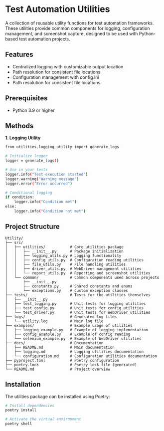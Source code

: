 # Test Automation Utilities

A collection of reusable utility functions for test automation frameworks. These utilities provide common components for logging, configuration management, and screenshot capture, designed to be used with Python-based test automation projects.

## Features

* Centralized logging with customizable output location
* Path resolution for consistent file locations
* Configuration management with config.ini
* Path resolution for consistent file locations


## Prerequisites

* Python 3.9 or higher


## Methods

**1. Logging Utility**

```bash
from utilities.logging_utility import generate_logs

# Initialize logger
logger = generate_logs()

# Use in your tests
logger.info("Test execution started")
logger.warning("Warning message")
logger.error("Error occurred")

# Conditional logging
if condition:
    logger.info("Condition met")
else:
    logger.info("Condition not met")
```

## Project Structure

```
Utility/
├── src/
│   ├── utilities/           # Core utilities package
│   │   ├── __init__.py      # Package initialization
│   │   ├── logging_utils.py # Logging functionality
│   │   ├── config_utils.py  # Configuration reading utilities
│   │   ├── file_utils.py    # File handling utilities
│   │   ├── driver_utils.py  # WebDriver management utilities
│   │   └── report_utils.py  # Reporting and screenshot utilities
│   └── common/              # Common components used across projects
│       ├── __init__.py
│       ├── constants.py     # Shared constants and enums
│       └── exceptions.py    # Custom exception classes
├── tests/                   # Tests for the utilities themselves
│   ├── __init__.py
│   ├── test_logging.py      # Unit tests for logging utilities
│   ├── test_config.py       # Unit tests for config utilities
│   └── test_driver.py       # Unit tests for WebDriver utilities
├── logs/                    # Generated log files
│   └── utility.log          # Main log file
├── examples/                # Example usage of utilities
│   ├── logging_example.py   # Example of logging implementation
│   ├── config_example.py    # Example of config reading
│   └── selenium_example.py  # Example of WebDriver utilities
├── docs/                    # Documentation
│   ├── README.md            # Main documentation
│   ├── logging.md           # Logging utilities documentation
│   └── configuration.md     # Configuration utilities documentation
├── pyproject.toml           # Poetry configuration
├── poetry.lock              # Poetry lock file (generated)
└── README.md                # Project overview
```

## Installation

The utilities package can be installed using Poetry:

```bash
# Install dependencies
poetry install

# Activate the virtual environment
poetry shell
```
